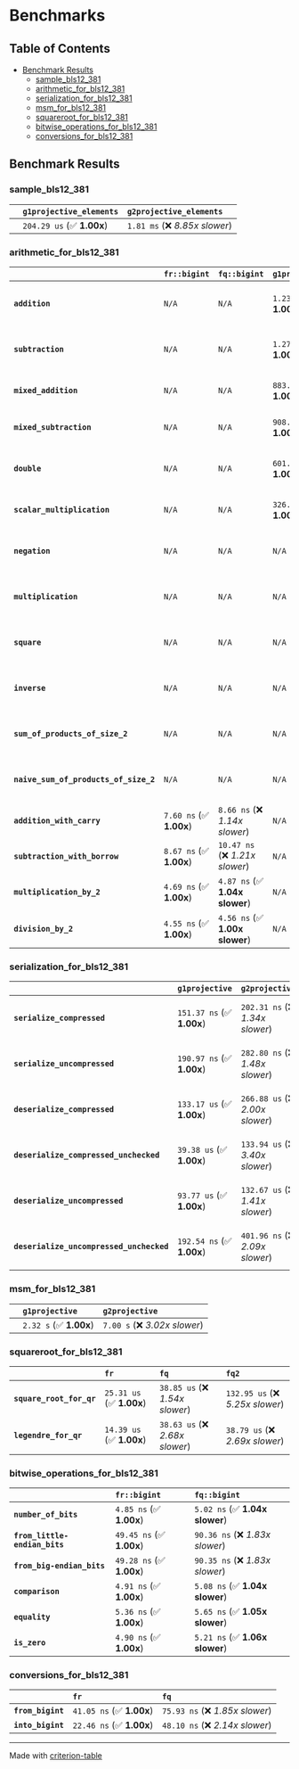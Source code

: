 # Benchmarks

## Table of Contents

- [Benchmark Results](#benchmark-results)
    - [sample_bls12_381](#sample_bls12_381)
    - [arithmetic_for_bls12_381](#arithmetic_for_bls12_381)
    - [serialization_for_bls12_381](#serialization_for_bls12_381)
    - [msm_for_bls12_381](#msm_for_bls12_381)
    - [squareroot_for_bls12_381](#squareroot_for_bls12_381)
    - [bitwise_operations_for_bls12_381](#bitwise_operations_for_bls12_381)
    - [conversions_for_bls12_381](#conversions_for_bls12_381)

## Benchmark Results

### sample_bls12_381

|        | `g1projective_elements`          | `g2projective_elements`           |
|:-------|:---------------------------------|:--------------------------------- |
|        | `204.29 us` (✅ **1.00x**)        | `1.81 ms` (❌ *8.85x slower*)      |

### arithmetic_for_bls12_381

|                                       | `fr::bigint`            | `fq::bigint`                    | `g1projective`            | `g2projective`                   | `fq2`                            | `fq12`                            | `fq`                             | `fr`                              |
|:--------------------------------------|:------------------------|:--------------------------------|:--------------------------|:---------------------------------|:---------------------------------|:----------------------------------|:---------------------------------|:--------------------------------- |
| **`addition`**                        | `N/A`                   | `N/A`                           | `1.23 us` (✅ **1.00x**)   | `3.97 us` (❌ *3.23x slower*)     | `23.34 ns` (🚀 **52.65x faster**) | `196.52 ns` (🚀 **6.25x faster**)  | `12.68 ns` (🚀 **96.93x faster**) | `8.67 ns` (🚀 **141.77x faster**)  |
| **`subtraction`**                     | `N/A`                   | `N/A`                           | `1.27 us` (✅ **1.00x**)   | `4.02 us` (❌ *3.15x slower*)     | `23.31 ns` (🚀 **54.70x faster**) | `161.76 ns` (🚀 **7.88x faster**)  | `13.08 ns` (🚀 **97.47x faster**) | `8.77 ns` (🚀 **145.34x faster**)  |
| **`mixed_addition`**                  | `N/A`                   | `N/A`                           | `883.29 ns` (✅ **1.00x**) | `2.84 us` (❌ *3.22x slower*)     | `N/A`                            | `N/A`                             | `N/A`                            | `N/A`                             |
| **`mixed_subtraction`**               | `N/A`                   | `N/A`                           | `908.28 ns` (✅ **1.00x**) | `2.88 us` (❌ *3.17x slower*)     | `N/A`                            | `N/A`                             | `N/A`                            | `N/A`                             |
| **`double`**                          | `N/A`                   | `N/A`                           | `601.25 ns` (✅ **1.00x**) | `1.81 us` (❌ *3.01x slower*)     | `12.69 ns` (🚀 **47.37x faster**) | `72.17 ns` (🚀 **8.33x faster**)   | `7.24 ns` (🚀 **83.05x faster**)  | `5.92 ns` (🚀 **101.56x faster**)  |
| **`scalar_multiplication`**           | `N/A`                   | `N/A`                           | `326.31 us` (✅ **1.00x**) | `967.24 us` (❌ *2.96x slower*)   | `N/A`                            | `N/A`                             | `N/A`                            | `N/A`                             |
| **`negation`**                        | `N/A`                   | `N/A`                           | `N/A`                     | `N/A`                            | `22.19 ns` (❌ *3.60x slower*)    | `95.65 ns` (❌ *15.54x slower*)    | `18.45 ns` (❌ *3.00x slower*)    | `6.16 ns` (✅ **1.00x**)           |
| **`multiplication`**                  | `N/A`                   | `N/A`                           | `N/A`                     | `N/A`                            | `239.62 ns` (❌ *5.20x slower*)   | `6.17 us` (❌ *133.76x slower*)    | `77.53 ns` (❌ *1.68x slower*)    | `46.11 ns` (✅ **1.00x**)          |
| **`square`**                          | `N/A`                   | `N/A`                           | `N/A`                     | `N/A`                            | `179.83 ns` (❌ *4.79x slower*)   | `4.34 us` (❌ *115.48x slower*)    | `65.95 ns` (❌ *1.76x slower*)    | `37.54 ns` (✅ **1.00x**)          |
| **`inverse`**                         | `N/A`                   | `N/A`                           | `N/A`                     | `N/A`                            | `15.29 us` (❌ *2.07x slower*)    | `25.46 us` (❌ *3.45x slower*)     | `14.95 us` (❌ *2.03x slower*)    | `7.38 us` (✅ **1.00x**)           |
| **`sum_of_products_of_size_2`**       | `N/A`                   | `N/A`                           | `N/A`                     | `N/A`                            | `519.39 ns` (❌ *6.08x slower*)   | `12.65 us` (❌ *147.96x slower*)   | `116.66 ns` (❌ *1.36x slower*)   | `85.49 ns` (✅ **1.00x**)          |
| **`naive_sum_of_products_of_size_2`** | `N/A`                   | `N/A`                           | `N/A`                     | `N/A`                            | `509.45 ns` (❌ *5.80x slower*)   | `12.56 us` (❌ *142.92x slower*)   | `164.11 ns` (❌ *1.87x slower*)   | `87.86 ns` (✅ **1.00x**)          |
| **`addition_with_carry`**             | `7.60 ns` (✅ **1.00x**) | `8.66 ns` (❌ *1.14x slower*)    | `N/A`                     | `N/A`                            | `N/A`                            | `N/A`                             | `N/A`                            | `N/A`                             |
| **`subtraction_with_borrow`**         | `8.67 ns` (✅ **1.00x**) | `10.47 ns` (❌ *1.21x slower*)   | `N/A`                     | `N/A`                            | `N/A`                            | `N/A`                             | `N/A`                            | `N/A`                             |
| **`multiplication_by_2`**             | `4.69 ns` (✅ **1.00x**) | `4.87 ns` (✅ **1.04x slower**)  | `N/A`                     | `N/A`                            | `N/A`                            | `N/A`                             | `N/A`                            | `N/A`                             |
| **`division_by_2`**                   | `4.55 ns` (✅ **1.00x**) | `4.56 ns` (✅ **1.00x slower**)  | `N/A`                     | `N/A`                            | `N/A`                            | `N/A`                             | `N/A`                            | `N/A`                             |

### serialization_for_bls12_381

|                                          | `g1projective`            | `g2projective`                   | `fr`                               | `fq`                               | `fq2`                              | `fq12`                            |
|:-----------------------------------------|:--------------------------|:---------------------------------|:-----------------------------------|:-----------------------------------|:-----------------------------------|:--------------------------------- |
| **`serialize_compressed`**               | `151.37 ns` (✅ **1.00x**) | `202.31 ns` (❌ *1.34x slower*)   | `32.20 ns` (🚀 **4.70x faster**)    | `56.78 ns` (🚀 **2.67x faster**)    | `109.29 ns` (✅ **1.39x faster**)   | `701.03 ns` (❌ *4.63x slower*)    |
| **`serialize_uncompressed`**             | `190.97 ns` (✅ **1.00x**) | `282.80 ns` (❌ *1.48x slower*)   | `32.49 ns` (🚀 **5.88x faster**)    | `55.68 ns` (🚀 **3.43x faster**)    | `109.25 ns` (✅ **1.75x faster**)   | `699.18 ns` (❌ *3.66x slower*)    |
| **`deserialize_compressed`**             | `133.17 us` (✅ **1.00x**) | `266.88 us` (❌ *2.00x slower*)   | `51.90 ns` (🚀 **2566.09x faster**) | `94.77 ns` (🚀 **1405.26x faster**) | `215.26 ns` (🚀 **618.67x faster**) | `1.35 us` (🚀 **98.68x faster**)   |
| **`deserialize_compressed_unchecked`**   | `39.38 us` (✅ **1.00x**)  | `133.94 us` (❌ *3.40x slower*)   | `51.89 ns` (🚀 **758.89x faster**)  | `94.86 ns` (🚀 **415.13x faster**)  | `214.70 ns` (🚀 **183.41x faster**) | `1.35 us` (🚀 **29.08x faster**)   |
| **`deserialize_uncompressed`**           | `93.77 us` (✅ **1.00x**)  | `132.67 us` (❌ *1.41x slower*)   | `51.75 ns` (🚀 **1812.04x faster**) | `94.84 ns` (🚀 **988.68x faster**)  | `215.19 ns` (🚀 **435.73x faster**) | `1.35 us` (🚀 **69.32x faster**)   |
| **`deserialize_uncompressed_unchecked`** | `192.54 ns` (✅ **1.00x**) | `401.96 ns` (❌ *2.09x slower*)   | `51.80 ns` (🚀 **3.72x faster**)    | `94.77 ns` (🚀 **2.03x faster**)    | `214.78 ns` (❌ *1.12x slower*)     | `1.35 us` (❌ *7.01x slower*)      |

### msm_for_bls12_381

|        | `g1projective`          | `g2projective`                 |
|:-------|:------------------------|:------------------------------ |
|        | `2.32 s` (✅ **1.00x**)  | `7.00 s` (❌ *3.02x slower*)    |

### squareroot_for_bls12_381

|                          | `fr`                     | `fq`                            | `fq2`                             |
|:-------------------------|:-------------------------|:--------------------------------|:--------------------------------- |
| **`square_root_for_qr`** | `25.31 us` (✅ **1.00x**) | `38.85 us` (❌ *1.54x slower*)   | `132.95 us` (❌ *5.25x slower*)    |
| **`legendre_for_qr`**    | `14.39 us` (✅ **1.00x**) | `38.63 us` (❌ *2.68x slower*)   | `38.79 us` (❌ *2.69x slower*)     |

### bitwise_operations_for_bls12_381

|                               | `fr::bigint`             | `fq::bigint`                     |
|:------------------------------|:-------------------------|:-------------------------------- |
| **`number_of_bits`**          | `4.85 ns` (✅ **1.00x**)  | `5.02 ns` (✅ **1.04x slower**)   |
| **`from_little-endian_bits`** | `49.45 ns` (✅ **1.00x**) | `90.36 ns` (❌ *1.83x slower*)    |
| **`from_big-endian_bits`**    | `49.28 ns` (✅ **1.00x**) | `90.35 ns` (❌ *1.83x slower*)    |
| **`comparison`**              | `4.91 ns` (✅ **1.00x**)  | `5.08 ns` (✅ **1.04x slower**)   |
| **`equality`**                | `5.36 ns` (✅ **1.00x**)  | `5.65 ns` (✅ **1.05x slower**)   |
| **`is_zero`**                 | `4.90 ns` (✅ **1.00x**)  | `5.21 ns` (✅ **1.06x slower**)   |

### conversions_for_bls12_381

|                   | `fr`                     | `fq`                             |
|:------------------|:-------------------------|:-------------------------------- |
| **`from_bigint`** | `41.05 ns` (✅ **1.00x**) | `75.93 ns` (❌ *1.85x slower*)    |
| **`into_bigint`** | `22.46 ns` (✅ **1.00x**) | `48.10 ns` (❌ *2.14x slower*)    |

---
Made with [criterion-table](https://github.com/nu11ptr/criterion-table)

